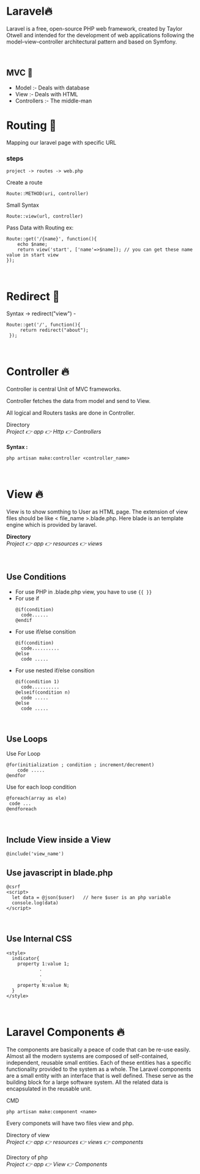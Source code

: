 # Laravel🔥
<p>Laravel is a free, open-source PHP web framework, created by Taylor Otwell and intended for the development of web applications following the model–view–controller architectural pattern and based on Symfony.</p><br/>

## MVC 🚀
* Model  :- Deals with database
* View :- Deals with HTML
* Controllers :- The middle-man

# Routing 🚀
<p>Mapping our laravel page with specific URL</p>

### steps
``` 
project -> routes -> web.php
``` 
Create a route
```
Route::METHOD(uri, controller)
 ```
 Small Syntax

 ```
 Route::view(url, controller)
 ```
 Pass Data with Routing  ex:
 ```
 Route::get('/{name}', function(){
     echo $name;
     return view('start', ['name'=>$name]); // you can get these name value in start view
 });
 ```
 <br/>

 # Redirect 🚀

Syntax -> redirect("view") -

```
Route::get('/', function(){
     return redirect("about");
 });
```
<br/>

# Controller 🔥
<p>Controller is central Unit of MVC frameworks.</p>
<p>Controller fetches the data from model and send to View.</p>
<p>All logical and Routers tasks are done in Controller.</p>
Directory<br/>
<i>Project 👉 app 👉 Http 👉 Controllers</i>
<br/>
<br/>
<b>Syntax :</b>

```
php artisan make:controller <controller_name>
```
<br/>

# View 🔥

<p>View is to show somthing to User as HTML page. The extension of view  files should be like < file_name >.blade.php. Here blade is an template engine which is provided by laravel.</p>

<b>Directory</b><br/>
<i> Project 👉 app 👉 resources 👉 views </i>

<br/>

## Use Conditions  
* For use PHP in .blade.php view, you have to use ``` {{ }} ``` <br/>
* For use if 
  ```       
  @if(condition)
    code......
  @endif  
  ```
* For use if/else consition
  ```
  @if(condition)
    code..........
  @else
    code .....
  ```
* For use nested if/else consition
  ```
  @if(condition 1)
    code..........
  @elseif(condition n)
    code .....
  @else
    code .....
  ```

<br/>

## Use Loops
Use For Loop
```
@for(initialization ; condition ; increment/decrement)
    code .....
@endfor
```
Use for each loop condition
```
@foreach(array as ele)
 code ... 
@endforeach
```
<br/>

## Include View inside a View

```
@include('view_name')
```

## Use javascript in blade.php
```
@csrf
<script>
  let data = @json($user)   // here $user is an php variable
  console.log(data)
</script>
```

<br/>

## Use Internal CSS

```
<style>
  indicator{
    property 1:value 1;
            .
            .
            .
    property N:value N;
  }
</style>
```

<br/>

# Laravel Components 🔥
<p>The components are basically a peace of code that can be re-use easily. <br/>Almost all the modern systems are composed of self-contained, independent, reusable small entities. Each of these entities has a specific functionality provided to the system as a whole. The Laravel components are a small entity with an interface that is well defined. These serve as the building block for a large software system. All the related data is encapsulated in the reusable unit.</p>

CMD

```
php artisan make:component <name>
```
Every componets will have two files view and php.<br/>

Directory of view <br/>
<i> Project 👉 app 👉 resources 👉 views 👉 components </i><br/><br/>
Directory of php<br/>
<i> Project 👉 app 👉 View 👉 Components </i><br/><br/>

